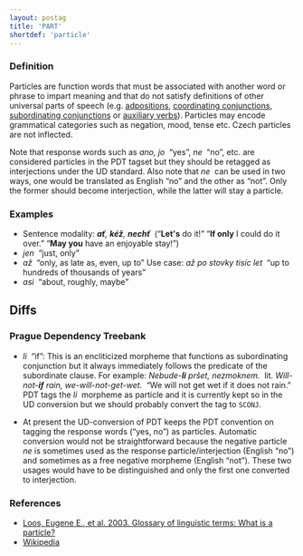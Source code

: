 ```yaml
---
layout: postag
title: 'PART'
shortdef: 'particle'
---
```


### Definition

Particles are function words that must be associated with another word
or phrase to impart meaning and that do not satisfy definitions of
other universal parts of speech (e.g. [adpositions](ADP),
[coordinating conjunctions](CONJ), [subordinating conjunctions](SCONJ)
or [auxiliary verbs](AUX)).  Particles may encode grammatical
categories such as negation, mood, tense etc. Czech particles are
not inflected.

Note that response words such as _ano, jo&nbsp;_ “yes”, _ne&nbsp;_ “no”, etc.
are considered particles in the PDT tagset but they should be retagged
as interjections under the UD standard. Also note that _ne&nbsp;_ can be
used in two ways, one would be translated as English “no” and the other as “not”.
Only the former should become interjection, while the latter will stay a particle.

### Examples

- Sentence modality: _<b>ať</b>, <b>kéž</b>, <b>nechť</b>&nbsp;_ (“<b>Let's</b> do it!” “<b>If only</b> I could do it over.” “<b>May you</b> have an enjoyable stay!”)
- _jen&nbsp;_ “just, only” <!-- 2125 occurrences, the most frequent particle. Strange: its partial synonym _pouze_ is tagged as adverb! -->
- _až&nbsp;_ “only, as late as, even, up to” <!-- Ambiguous: it could be also a conjunction. 1156 occ. TT, 570 J^, 96 J,. -->
  Use case: _až po stovky tisíc let&nbsp;_ “up to hundreds of thousands of years”
- _asi&nbsp;_ “about, roughly, maybe” <!-- All 846 occurrences are tagged as particles. -->

## Diffs

### Prague Dependency Treebank

- _li&nbsp;_ “if”: This is an encliticized morpheme that functions as subordinating conjunction but it always immediately follows
  the predicate of the subordinate clause.
  For example: _Nebude-<b>li</b> pršet, nezmoknem.&nbsp;_
  lit. _Will-not-<b>if</b> rain, we-will-not-get-wet.&nbsp;_
  “We will not get wet if it does not rain.”
  PDT tags the _li&nbsp;_ morpheme as particle and it is currently kept so in the UD conversion
  but we should probably convert the tag to `SCONJ`.

- At present the UD-conversion of PDT keeps the PDT convention on tagging
  the response words (“yes, no”) as particles.
  Automatic conversion would not be straightforward because the negative particle
  _ne_ is sometimes used as the response particle/interjection (English “no”)
  and sometimes as a free negative morpheme (English “not”).
  These two usages would have to be distinguished and only the first one
  converted to interjection.

### References

- [Loos, Eugene E., et al. 2003. Glossary of linguistic terms: What is a particle?](http://www-01.sil.org/linguistics/GlossaryOfLinguisticTerms/WhatIsAParticle.htm)
- [Wikipedia](http://en.wikipedia.org/wiki/Grammatical_particle)
